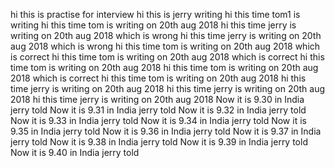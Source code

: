 hi this is practise for interview
hi this is jerry writing
hi this time tom1 is writing
hi this time tom  is writing on 20th  aug 2018
hi this time jerry  is writing on 20th  aug 2018 which is wrong
hi this time jerry  is writing on 20th  aug 2018 which is wrong
hi this time tom  is writing on 20th  aug 2018 which is correct
hi this time tom  is writing on 20th  aug 2018 which is correct
hi this time tom  is writing on 20th  aug 2018
hi this time tom  is writing on 20th  aug 2018 which is correct 
hi this time tom  is writing on 20th  aug 2018
hi this time jerry  is writing on 20th  aug 2018
hi this time jerry  is writing on 20th  aug 2018
hi this time jerry  is writing on 20th  aug 2018
Now it is 9.30 in India jerry told
Now it is 9.31 in India jerry told
Now it is 9.32 in India jerry told
Now it is 9.33 in India jerry told
Now it is 9.34 in India jerry told
Now it is 9.35 in India jerry told
Now it is 9.36 in India jerry told
Now it is 9.37 in India jerry told
Now it is 9.38 in India jerry told
Now it is 9.39 in India jerry told
Now it is 9.40 in India jerry told
